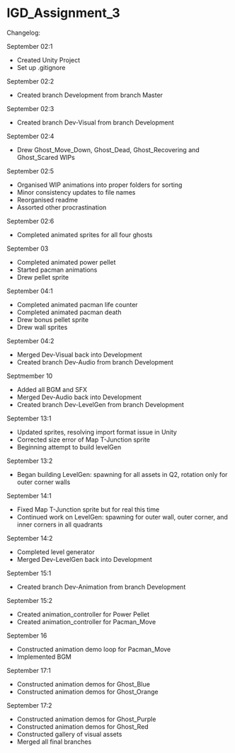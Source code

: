 # IGD_Assignment_3
 
Changelog:

September 02:1
- Created Unity Project
- Set up .gitignore

September 02:2
- Created branch Development from branch Master

September 02:3
- Created branch Dev-Visual from branch Development

September 02:4
- Drew Ghost_Move_Down, Ghost_Dead, Ghost_Recovering and Ghost_Scared WIPs

September 02:5
- Organised WIP animations into proper folders for sorting
- Minor consistency updates to file names
- Reorganised readme
- Assorted other procrastination

September 02:6
- Completed animated sprites for all four ghosts

September 03
- Completed animated power pellet
- Started pacman animations
- Drew pellet sprite

September 04:1
- Completed animated pacman life counter
- Completed animated pacman death
- Drew bonus pellet sprite
- Drew wall sprites

September 04:2
- Merged Dev-Visual back into Development
- Created branch Dev-Audio from branch Development

Septmember 10
- Added all BGM and SFX
- Merged Dev-Audio back into Development
- Created branch Dev-LevelGen from branch Development

September 13:1
- Updated sprites, resolving import format issue in Unity
- Corrected size error of Map T-Junction sprite
- Beginning attempt to build levelGen

September 13:2
- Began building LevelGen: spawning for all assets in Q2, rotation only for outer corner walls

September 14:1
- Fixed Map T-Junction sprite but for real this time
- Continued work on LevelGen: spawning for outer wall, outer corner, and inner corners in all quadrants

September 14:2
- Completed level generator
- Merged Dev-LevelGen back into Development

September 15:1
- Created branch Dev-Animation from branch Development

September 15:2
- Created animation_controller for Power Pellet
- Created animation_controller for Pacman_Move

September 16
- Constructed animation demo loop for Pacman_Move
- Implemented BGM

September 17:1
- Constructed animation demos for Ghost_Blue
- Constructed animation demos for Ghost_Orange

September 17:2
- Constructed animation demos for Ghost_Purple
- Constructed animation demos for Ghost_Red
- Constructed gallery of visual assets
- Merged all final branches